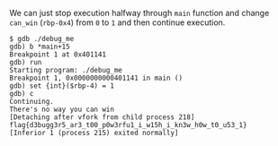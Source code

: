 We can just stop execution halfway through `main` function and change `can_win` (`rbp-0x4`) from `0`
to `1` and then continue execution.

```console
$ gdb ./debug_me
gdb) b *main+15
Breakpoint 1 at 0x401141
gdb) run
Starting program: ./debug_me
Breakpoint 1, 0x0000000000401141 in main ()
gdb) set {int}($rbp-4) = 1
gdb) c
Continuing.
There's no way you can win
[Detaching after vfork from child process 218]
flag{d3bugg3r5_ar3_t00_p0w3rfu1_i_w15h_i_kn3w_h0w_t0_u53_1}
[Inferior 1 (process 215) exited normally]
```
